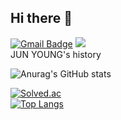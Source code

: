 ## Hi there 👋
[![Gmail Badge](https://img.shields.io/badge/Gmail-D14836?style=flat&logo=Gmail&logoColor=white)](mailto:roywnsdud31@gmail.com)
<img src="https://img.shields.io/badge/Python-3776AB?style=flat-square&logo=Python&logoColor=white"/>
<br>
JUN YOUNG's history 

![Anurag's GitHub stats](https://github-readme-stats.vercel.app/api?username=JUNYOUNG31&theme=algolia&show_icons=true)

[![Solved.ac](http://mazassumnida.wtf/api/v2/generate_badge?boj=roywnsdud)](https://solved.ac/roywnsdud)
<br>
[![Top Langs](https://github-readme-stats.vercel.app/api/top-langs/?username=JUNYOUNG31&layout=compact)](https://github.com/anuraghazra/github-readme-stats)





















<!--
**JUNYOUNG31/JUNYOUNG31** is a ✨ _special_ ✨ repository because its `README.md` (this file) appears on your GitHub profile.

Here are some ideas to get you started:

- 🔭 I’m currently working on ...
- 🌱 I’m currently learning ...
- 👯 I’m looking to collaborate on ...
- 🤔 I’m looking for help with ...
- 💬 Ask me about ...
- 📫 How to reach me: ...
- 😄 Pronouns: ...
- ⚡ Fun fact: ...
-->
